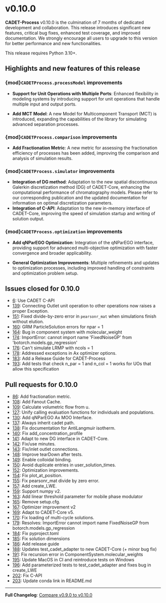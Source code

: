 # v0.10.0

**CADET-Process** v0.10.0 is the culmination of 7 months of dedicated development and collaboration.
This release introduces significant new features, critical bug fixes, enhanced test coverage, and improved documentation.
We strongly encourage all users to upgrade to this version for better performance and new functionalities.

This release requires Python 3.10+.

## Highlights and new features of this release

### {mod}`CADETProcess.processModel` improvements

- **Support for Unit Operations with Multiple Ports**:
  Enhanced flexibility in modeling systems by introducing support for unit operations that handle multiple input and output ports.

- **Add MCT Model**:
  A new Model for Multicomponent Transport (MCT) is introduced, expanding the capabilities of the library for simulating advanced separation processes.

### {mod}`CADETProcess.comparison` improvements

- **Add Fractionation Metric**:
  A new metric for assessing the fractionation efficiency of processes has been added, improving the comparison and analysis of simulation results.

### {mod}`CADETProcess.simulator` improvements

- **Integration of DG method**:
  Adaptation to the new spatial discontinuous Galerkin discretization method (DG) of CADET-Core, enhancing the computational performance of chromatography models.
  Please refer to our corresponding publication and the updated documentation for information on optimal discretization parameters.
- **Integration of C-API**:
  Adaptation to the new in-memory interface of CADET-Core, improving the speed of simulation startup and writing of solution output.

### {mod}`CADETProcess.optimization` improvements

- **Add qNParEGO Optimization**:
  Integration of the qNParEGO interface, providing support for advanced multi-objective optimization with faster convergence and broader applicability.

- **General Optimization Improvements**:
  Multiple refinements and updates to optimization processes, including improved handling of constraints and optimization problem setup.

## Issues closed for 0.10.0

- [6](https://github.com/fau-advanced-separations/CADET-Process/issues/6): Use CADET C-API
- [139](https://github.com/fau-advanced-separations/CADET-Process/issues/139): Connecting Outlet unit operation to other operations now raises a proper Exception.
- [151](https://github.com/fau-advanced-separations/CADET-Process/issues/151): Fixed divide-by-zero error in `pearsonr_mat` when simulations finish without elution.
- [160](https://github.com/fau-advanced-separations/CADET-Process/issues/160): GRM ParticleSolution errors for npar = 1
- [164](https://github.com/fau-advanced-separations/CADET-Process/issues/164): Bug in component system with molecular_weight
- [174](https://github.com/fau-advanced-separations/CADET-Process/issues/174): ImportError: cannot import name 'FixedNoiseGP' from 'botorch.models.gp_regression'
- [176](https://github.com/fau-advanced-separations/CADET-Process/issues/176): Can't simulate LRMP with ncols = 1
- [178](https://github.com/fau-advanced-separations/CADET-Process/issues/178): Addressed exceptions in Ax optimizer options.
- [183](https://github.com/fau-advanced-separations/CADET-Process/issues/183): Add a Release Guide for CADET-Process
- [193](https://github.com/fau-advanced-separations/CADET-Process/issues/193): Add tests that check n_par = 1 and n_col = 1 works for UOs that allow this specification

## Pull requests for 0.10.0

- [86](https://github.com/fau-advanced-separations/CADET-Process/pull/86): Add fractionation metric.
- [108](https://github.com/fau-advanced-separations/CADET-Process/pull/108): Add Fanout Cache.
- [109](https://github.com/fau-advanced-separations/CADET-Process/pull/109): Calculate volumetric flow from u.
- [127](https://github.com/fau-advanced-separations/CADET-Process/pull/127): Unify calling evaluation functions for individuals and populations.
- [130](https://github.com/fau-advanced-separations/CADET-Process/pull/130): Add qNParEGO Ax MOO Interface.
- [137](https://github.com/fau-advanced-separations/CADET-Process/pull/137): Always inherit cadet path.
- [138](https://github.com/fau-advanced-separations/CADET-Process/pull/138): Fix documentation for AntiLangmuir isotherm.
- [140](https://github.com/fau-advanced-separations/CADET-Process/pull/140): Fix add_concentration_profile
- [141](https://github.com/fau-advanced-separations/CADET-Process/pull/141): Adapt to new DG interface in CADET-Core.
- [142](https://github.com/fau-advanced-separations/CADET-Process/pull/142): Fix/use minutes.
- [143](https://github.com/fau-advanced-separations/CADET-Process/pull/143): Fix/inlet outlet connections.
- [148](https://github.com/fau-advanced-separations/CADET-Process/pull/148): Improve tearDown after tests.
- [149](https://github.com/fau-advanced-separations/CADET-Process/pull/149): Enable colloidal binding.
- [150](https://github.com/fau-advanced-separations/CADET-Process/pull/150): Avoid duplicate entries in user_solution_times.
- [152](https://github.com/fau-advanced-separations/CADET-Process/pull/152): Optimization improvements.
- [154](https://github.com/fau-advanced-separations/CADET-Process/pull/154): Fix plot_at_position.
- [155](https://github.com/fau-advanced-separations/CADET-Process/pull/155): Fix pearsonr_mat divide by zero error.
- [157](https://github.com/fau-advanced-separations/CADET-Process/pull/157): Add create_LWE.
- [159](https://github.com/fau-advanced-separations/CADET-Process/pull/159): Support numpy v2.
- [163](https://github.com/fau-advanced-separations/CADET-Process/pull/163): Add linear threshold parameter for mobile phase modulator
- [165](https://github.com/fau-advanced-separations/CADET-Process/pull/165): Remove setup.cfg.
- [167](https://github.com/fau-advanced-separations/CADET-Process/pull/167): Optimizer improvement v2
- [169](https://github.com/fau-advanced-separations/CADET-Process/pull/169): Adapt to CADET-Core v5.
- [170](https://github.com/fau-advanced-separations/CADET-Process/pull/170): Fix loading of multi-cycle solutions.
- [179](https://github.com/fau-advanced-separations/CADET-Process/pull/179): Resolves: ImportError cannot import name FixedNoiseGP from botorch.models.gp_regression
- [184](https://github.com/fau-advanced-separations/CADET-Process/pull/184): Fix pyproject.toml
- [185](https://github.com/fau-advanced-separations/CADET-Process/pull/185): Fix solution dimensions
- [186](https://github.com/fau-advanced-separations/CADET-Process/pull/186): Add release guide
- [188](https://github.com/fau-advanced-separations/CADET-Process/pull/188): Updates test_cadet_adapter to new CADET-Core (+ minor bug fix)
- [191](https://github.com/fau-advanced-separations/CADET-Process/pull/191): Fix recursion error in ComponentSystem.molecular_weights
- [195](https://github.com/fau-advanced-separations/CADET-Process/pull/195): Update MacOS in CI and reintroduce tests on Windows
- [196](https://github.com/fau-advanced-separations/CADET-Process/pull/196): Add parameterized tests to test_cadet_adapter and fixes bug in create_LWE
- [202](https://github.com/fau-advanced-separations/CADET-Process/pull/202): Fix C-API
- [203](https://github.com/fau-advanced-separations/CADET-Process/pull/203): Update conda link in README.md

---

**Full Changelog**: [Compare v0.9.0 to v0.10.0](https://github.com/fau-advanced-separations/CADET-Process/compare/v0.9.0...v0.10.0)
